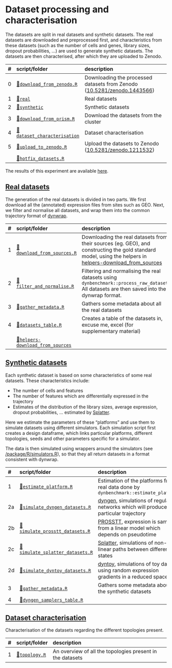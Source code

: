 
# Dataset processing and characterisation

The datasets are split in real datasets and synthetic datasets. The real
datasets are downloaded and preprocessed first, and characteristics from
these datasets (such as the number of cells and genes, library sizes,
dropout probabilities, …) are used to generate synthetic datasets. The
datasets are then characterised, after which they are uploaded to
Zenodo.

| \# | script/folder                                              | description                                                                                                       |
| :- | :--------------------------------------------------------- | :---------------------------------------------------------------------------------------------------------------- |
| 0  | [📄`download_from_zenodo.R`](00-download_from_zenodo.R)     | Downloading the processed datasets from Zenodo ([10.5281/zenodo.1443566](https://doi.org/10.5281/zenodo.1443566)) |
| 1  | [📁`real`](01-real)                                         | Real datasets                                                                                                     |
| 2  | [📁`synthetic`](02-synthetic)                               | Synthetic datasets                                                                                                |
| 3  | [📄`download_from_prism.R`](03-download_from_prism.R)       | Download the datasets from the cluster                                                                            |
| 4  | [📁`dataset_characterisation`](04-dataset_characterisation) | Dataset characterisation                                                                                          |
| 5  | [📄`upload_to_zenodo.R`](05-upload_to_zenodo.R)             | Upload the datasets to Zenodo ([10.5281/zenodo.1211532](https://doi.org/10.5281/zenodo.1211532))                  |
|    | [📄`hotfix_datasets.R`](hotfix_datasets.R)                  |                                                                                                                   |

The results of this experiment are available
[here](https://github.com/dynverse/dynbenchmark_results/tree/master/01-datasets).

## [Real datasets](/home/wouters/thesis/projects/dynverse/dynbenchmark/scripts/01-datasets/01-real)

The generation of the real datasets is divided in two parts. We first
download all the (annotated) expression files from sites such as GEO.
Next, we filter and normalise all datasets, and wrap them into the
common trajectory format of
[dynwrap](https://www.github.com/dynverse/dynwrap).

| \# | script/folder                                                                                                                                     | description                                                                                                                                                                                                                                                                 |
| :- | :------------------------------------------------------------------------------------------------------------------------------------------------ | :-------------------------------------------------------------------------------------------------------------------------------------------------------------------------------------------------------------------------------------------------------------------------- |
| 1  | [📄`download_from_sources.R`](/home/wouters/thesis/projects/dynverse/dynbenchmark/scripts/01-datasets/01-real/01-download_from_sources.R)          | Downloading the real datasets from their sources (eg. GEO), and constructing the gold standard model, using the helpers in [helpers-download\_from\_sources](/home/wouters/thesis/projects/dynverse/dynbenchmark/scripts/01-datasets/01-real/helpers-download_from_sources) |
| 2  | [📄`filter_and_normalise.R`](/home/wouters/thesis/projects/dynverse/dynbenchmark/scripts/01-datasets/01-real/02-filter_and_normalise.R)            | Filtering and normalising the real datasets using `dynbenchmark::process_raw_dataset` All datasets are then saved into the dynwrap format.                                                                                                                                  |
| 3  | [📄`gather_metadata.R`](/home/wouters/thesis/projects/dynverse/dynbenchmark/scripts/01-datasets/01-real/03-gather_metadata.R)                      | Gathers some metadata about all the real datasets                                                                                                                                                                                                                           |
| 4  | [📄`datasets_table.R`](/home/wouters/thesis/projects/dynverse/dynbenchmark/scripts/01-datasets/01-real/04-datasets_table.R)                        | Creates a table of the datasets in, excuse me, excel (for supplementary material)                                                                                                                                                                                           |
|    | [📁`helpers-download_from_sources`](/home/wouters/thesis/projects/dynverse/dynbenchmark/scripts/01-datasets/01-real/helpers-download_from_sources) |                                                                                                                                                                                                                                                                             |

## [Synthetic datasets](/home/wouters/thesis/projects/dynverse/dynbenchmark/scripts/01-datasets/02-synthetic)

Each synthetic dataset is based on some characteristics of some real
datasets. These characteristics include:

  - The number of cells and features
  - The number of features which are differentially expressed in the
    trajectory
  - Estimates of the distribution of the library sizes, average
    expression, dropout probabilities, … estimated by
    [Splatter](https://github.com/Oshlack/splatter).

Here we estimate the parameters of these “platforms” and use them to
simulate datasets using different simulators. Each simulation script
first creates a design dataframe, which links particular platforms,
different topologies, seeds and other parameters specific for a
simulator.

The data is then simulated using wrappers around the simulators (see
[/package/R/simulators.R](/package/R/simulators.R)), so that they all
return datasets in a format consistent with
dynwrap.

| \# | script/folder                                                                                                                                            | description                                                                                                                 |
| :- | :------------------------------------------------------------------------------------------------------------------------------------------------------- | :-------------------------------------------------------------------------------------------------------------------------- |
| 1  | [📄`estimate_platform.R`](/home/wouters/thesis/projects/dynverse/dynbenchmark/scripts/01-datasets/02-synthetic/01-estimate_platform.R)                    | Estimation of the platforms from real data done by `dynbenchmark::estimate_platform`                                        |
| 2a | [📄`simulate_dyngen_datasets.R`](/home/wouters/thesis/projects/dynverse/dynbenchmark/scripts/01-datasets/02-synthetic/02a-simulate_dyngen_datasets.R)     | [dyngen](https://github.com/dynverse/dyngen), simulations of regulatory networks which will produce a particular trajectory |
| 2b | [📄`simulate_prosstt_datasets.R`](/home/wouters/thesis/projects/dynverse/dynbenchmark/scripts/01-datasets/02-synthetic/02b-simulate_prosstt_datasets.R)   | [PROSSTT](https://github.com/soedinglab/prosstt), expression is sampled from a linear model which depends on pseudotime     |
| 2c | [📄`simulate_splatter_datasets.R`](/home/wouters/thesis/projects/dynverse/dynbenchmark/scripts/01-datasets/02-synthetic/02c-simulate_splatter_datasets.R) | [Splatter](https://github.com/Oshlack/splatter), simulations of non-linear paths between different states                   |
| 2d | [📄`simulate_dyntoy_datasets.R`](/home/wouters/thesis/projects/dynverse/dynbenchmark/scripts/01-datasets/02-synthetic/02d-simulate_dyntoy_datasets.R)     | [dyntoy](https://github.com/dynverse/dyntoy), simulations of toy data using random expression gradients in a reduced space  |
| 3  | [📄`gather_metadata.R`](/home/wouters/thesis/projects/dynverse/dynbenchmark/scripts/01-datasets/02-synthetic/03-gather_metadata.R)                        | Gathers some metadata about all the synthetic datasets                                                                      |
| 4  | [📄`dyngen_samplers_table.R`](/home/wouters/thesis/projects/dynverse/dynbenchmark/scripts/01-datasets/02-synthetic/04-dyngen_samplers_table.R)            |                                                                                                                             |

## [Dataset characterisation](/home/wouters/thesis/projects/dynverse/dynbenchmark/scripts/01-datasets/04-dataset_characterisation)

Characterisation of the datasets regarding the different topologies
present.

| \# | script/folder                                                                                                                      | description                                               |
| :- | :--------------------------------------------------------------------------------------------------------------------------------- | :-------------------------------------------------------- |
| 1  | [📄`topology.R`](/home/wouters/thesis/projects/dynverse/dynbenchmark/scripts/01-datasets/04-dataset_characterisation/01-topology.R) | An overview of all the topologies present in the datasets |
